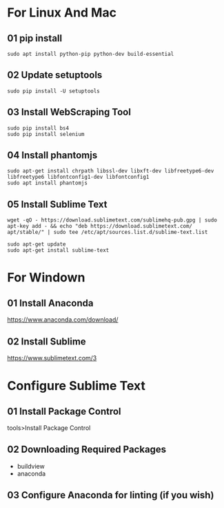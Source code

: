# For Linux And Mac

## 01 pip install
```
sudo apt install python-pip python-dev build-essential 
```

## 02 Update setuptools
```
sudo pip install -U setuptools
```

## 03 Install WebScraping Tool
```
sudo pip install bs4
sudo pip install selenium
```

## 04 Install phantomjs
```
sudo apt-get install chrpath libssl-dev libxft-dev libfreetype6-dev libfreetype6 libfontconfig1-dev libfontconfig1
sudo apt install phantomjs
```

## 05 Install Sublime Text
```
wget -qO - https://download.sublimetext.com/sublimehq-pub.gpg | sudo apt-key add - && echo "deb https://download.sublimetext.com/ apt/stable/" | sudo tee /etc/apt/sources.list.d/sublime-text.list 

sudo apt-get update
sudo apt-get install sublime-text
```

# For Windown

## 01 Install Anaconda
https://www.anaconda.com/download/
## 02 Install Sublime
https://www.sublimetext.com/3


# Configure Sublime Text

## 01 Install Package Control
tools>Install Package Control
## 02 Downloading Required Packages
* buildview
* anaconda
## 03 Configure Anaconda for linting (if you wish)



